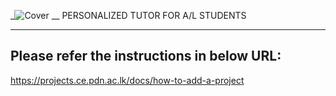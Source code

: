 _![Cover](https://github.com/Chama28228/e20-co225-Mentor-Mate/assets/150885183/5b7a36f9-7c67-4928-9872-e6e06b6fe50d)
__
PERSONALIZED TUTOR FOR A/L STUDENTS
___

## Please refer the instructions in below URL:

https://projects.ce.pdn.ac.lk/docs/how-to-add-a-project

